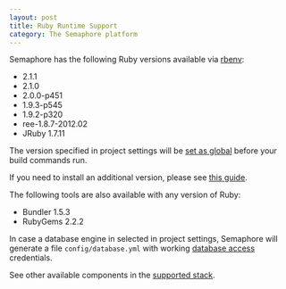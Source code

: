 ```yaml
---
layout: post
title: Ruby Runtime Support
category: The Semaphore platform
---
```


Semaphore has the following Ruby versions available via [rbenv](https://github.com/sstephenson/rbenv/):

* 2.1.1
* 2.1.0
* 2.0.0-p451
* 1.9.3-p545
* 1.9.2-p320
* ree-1.8.7-2012.02
* JRuby 1.7.11

The version specified in project settings will be [set as global](/docs/ruby-setup.html) before your build commands run.

If you need to install an additional version, please see [this guide](/docs/installing-additional-version-of-ruby.html).

The following tools are also available with any version of Ruby:

* Bundler 1.5.3
* RubyGems 2.2.2

In case a database engine in selected in project settings, Semaphore will generate a file `config/database.yml` with working [database access](/docs/database-access.html) credentials.

See other available components in the [supported stack](/docs/supported-stack.html).
